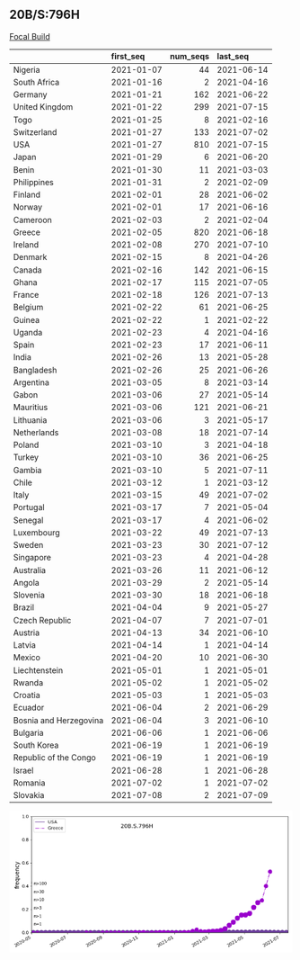

## 20B/S:796H
[Focal Build]()

|                        | first_seq   |   num_seqs | last_seq   |
|:-----------------------|:------------|-----------:|:-----------|
| Nigeria                | 2021-01-07  |         44 | 2021-06-14 |
| South Africa           | 2021-01-16  |          2 | 2021-04-16 |
| Germany                | 2021-01-21  |        162 | 2021-06-22 |
| United Kingdom         | 2021-01-22  |        299 | 2021-07-15 |
| Togo                   | 2021-01-25  |          8 | 2021-02-16 |
| Switzerland            | 2021-01-27  |        133 | 2021-07-02 |
| USA                    | 2021-01-27  |        810 | 2021-07-15 |
| Japan                  | 2021-01-29  |          6 | 2021-06-20 |
| Benin                  | 2021-01-30  |         11 | 2021-03-03 |
| Philippines            | 2021-01-31  |          2 | 2021-02-09 |
| Finland                | 2021-02-01  |         28 | 2021-06-02 |
| Norway                 | 2021-02-01  |         17 | 2021-06-16 |
| Cameroon               | 2021-02-03  |          2 | 2021-02-04 |
| Greece                 | 2021-02-05  |        820 | 2021-06-18 |
| Ireland                | 2021-02-08  |        270 | 2021-07-10 |
| Denmark                | 2021-02-15  |          8 | 2021-04-26 |
| Canada                 | 2021-02-16  |        142 | 2021-06-15 |
| Ghana                  | 2021-02-17  |        115 | 2021-07-05 |
| France                 | 2021-02-18  |        126 | 2021-07-13 |
| Belgium                | 2021-02-22  |         61 | 2021-06-25 |
| Guinea                 | 2021-02-22  |          1 | 2021-02-22 |
| Uganda                 | 2021-02-23  |          4 | 2021-04-16 |
| Spain                  | 2021-02-23  |         17 | 2021-06-11 |
| India                  | 2021-02-26  |         13 | 2021-05-28 |
| Bangladesh             | 2021-02-26  |         25 | 2021-06-26 |
| Argentina              | 2021-03-05  |          8 | 2021-03-14 |
| Gabon                  | 2021-03-06  |         27 | 2021-05-14 |
| Mauritius              | 2021-03-06  |        121 | 2021-06-21 |
| Lithuania              | 2021-03-06  |          3 | 2021-05-17 |
| Netherlands            | 2021-03-08  |         18 | 2021-07-14 |
| Poland                 | 2021-03-10  |          3 | 2021-04-18 |
| Turkey                 | 2021-03-10  |         36 | 2021-06-25 |
| Gambia                 | 2021-03-10  |          5 | 2021-07-11 |
| Chile                  | 2021-03-12  |          1 | 2021-03-12 |
| Italy                  | 2021-03-15  |         49 | 2021-07-02 |
| Portugal               | 2021-03-17  |          7 | 2021-05-04 |
| Senegal                | 2021-03-17  |          4 | 2021-06-02 |
| Luxembourg             | 2021-03-22  |         49 | 2021-07-13 |
| Sweden                 | 2021-03-23  |         30 | 2021-07-12 |
| Singapore              | 2021-03-23  |          4 | 2021-04-28 |
| Australia              | 2021-03-26  |         11 | 2021-06-12 |
| Angola                 | 2021-03-29  |          2 | 2021-05-14 |
| Slovenia               | 2021-03-30  |         18 | 2021-06-18 |
| Brazil                 | 2021-04-04  |          9 | 2021-05-27 |
| Czech Republic         | 2021-04-07  |          7 | 2021-07-01 |
| Austria                | 2021-04-13  |         34 | 2021-06-10 |
| Latvia                 | 2021-04-14  |          1 | 2021-04-14 |
| Mexico                 | 2021-04-20  |         10 | 2021-06-30 |
| Liechtenstein          | 2021-05-01  |          1 | 2021-05-01 |
| Rwanda                 | 2021-05-02  |          1 | 2021-05-02 |
| Croatia                | 2021-05-03  |          1 | 2021-05-03 |
| Ecuador                | 2021-06-04  |          2 | 2021-06-29 |
| Bosnia and Herzegovina | 2021-06-04  |          3 | 2021-06-10 |
| Bulgaria               | 2021-06-06  |          1 | 2021-06-06 |
| South Korea            | 2021-06-19  |          1 | 2021-06-19 |
| Republic of the Congo  | 2021-06-19  |          1 | 2021-06-19 |
| Israel                 | 2021-06-28  |          1 | 2021-06-28 |
| Romania                | 2021-07-02  |          1 | 2021-07-02 |
| Slovakia               | 2021-07-08  |          2 | 2021-07-09 |

![Overall trends 20B.S.796H](/overall_trends_figures/overall_trends_20B.S.796H.png)